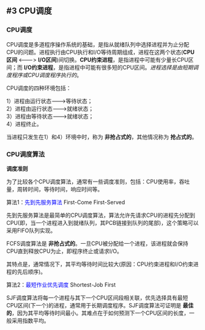 ## #3 CPU调度

### CPU调度

CPU调度是多道程序操作系统的基础，是指从就绪队列中选择进程并为止分配CPU的问题。进程执行由CPU执行和I/O等待周期组成，进程在这两个状态(**CPU区间** <---> **I/O区间**)间切换。**CPU约束进程**，是指进程中可能有少量长CPU区间；而 **I/O约束进程**，是指进程中可能有很多短的CPU区间。_进程选择是由短期调度程序或CPU调度程序执行的_。

CPU调度的四种环境包括：

1）进程由运行状态--->等待状态；  
2）进程由运行状态--->就绪状态；  
3）进程由等待状态--->就绪状态；  
4）进程终止。

当进程只发生在1）和4）环境中时，称为 **非抢占式的**，其他情况称为 **抢占式的**。

### CPU调度算法

<b>调度准则</b>

为了比较各个CPU调度算法，通常有一些调度准则，包括：CPU使用率，吞吐量，周转时间，等待时间，响应时间等。

算法1：<font color="#0000ff">先到先服务算法</font> First-Come First-Served

先到先服务算法是最简单的CPU调度算法，算法允许先请求CPU的进程先分配到CPU(即，当一个进程进入到就绪队列，其PCB链接到队列的尾部)，这个策略可以采用FIFO队列实现。

FCFS调度算法是 <b>非抢占式的</b>。一旦CPU被分配给一个进程，该进程就会保持CPU直到释放CPU为止，即程序终止或请求I/O。

其特点是，通常情况下，其平均等待时间比较大(原因：CPU约束进程和I/O约束进程的先后顺序)。

算法2：<font color="#0000ff">最短作业优先调度</font> Shortest-Job First

SJF调度算法将每一个进程与其下一个CPU区间段相关联，优先选择具有最短CPU区间(下一个)的进程，通常用于长期调度程序。SJF调度算法可证明是 **最佳的**，因为其平均等待时间最小。其难点在于如何预测下一个CPU区间的长度，一般采用指数平均。
